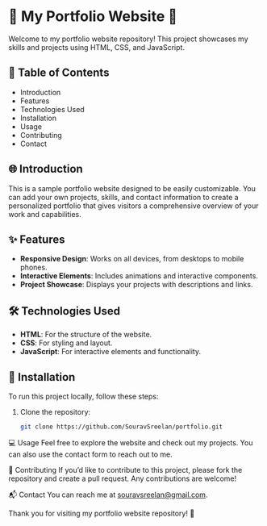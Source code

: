 # 🌟 My Portfolio Website 🌟

Welcome to my portfolio website repository! This project showcases my skills and projects using HTML, CSS, and JavaScript.

## 📑 Table of Contents

- Introduction
- Features
- Technologies Used
- Installation
- Usage
- Contributing
- Contact

## 🌐 Introduction

This is a sample portfolio website designed to be easily customizable. You can add your own projects, skills, and contact information to create a personalized portfolio that gives visitors a comprehensive overview of your work and capabilities.

## ✨ Features

- **Responsive Design**: Works on all devices, from desktops to mobile phones.
- **Interactive Elements**: Includes animations and interactive components.
- **Project Showcase**: Displays your projects with descriptions and links.

## 🛠️ Technologies Used

- **HTML**: For the structure of the website.
- **CSS**: For styling and layout.
- **JavaScript**: For interactive elements and functionality.

## 🚀 Installation

To run this project locally, follow these steps:

1. Clone the repository:
   ```bash
   git clone https://github.com/SouravSreelan/portfolio.git


💻 Usage
Feel free to explore the website and check out my projects. You can also use the contact form to reach out to me.

🤝 Contributing
If you’d like to contribute to this project, please fork the repository and create a pull request. Any contributions are welcome!

📬 Contact
You can reach me at souravsreelan@gmail.com.

Thank you for visiting my portfolio website repository! 🎉
